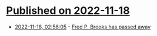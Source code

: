 # [Published on 2022-11-18](index.md)

* [2022-11-18, 02:56:05](https://news.ycombinator.com/item?id=33649390) - [Fred P. Brooks has passed away](https://twitter.com/stevebellovin/status/1593414068634734592)
